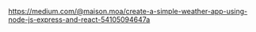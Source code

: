 https://medium.com/@maison.moa/create-a-simple-weather-app-using-node-js-express-and-react-54105094647a